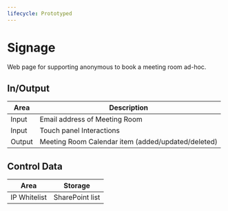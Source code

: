 ```yaml
---
lifecycle: Prototyped
---
```

# Signage

Web page for supporting anonymous to book a meeting room ad-hoc.

## In/Output

| Area | Description |
| ----------- | ----------- |
| Input | Email address of Meeting Room |
| Input | Touch panel Interactions |
| Output | Meeting Room Calendar item (added/updated/deleted)|


## Control Data

| Area | Storage |
| ----------- | ----------- |
| IP Whitelist | SharePoint list |

